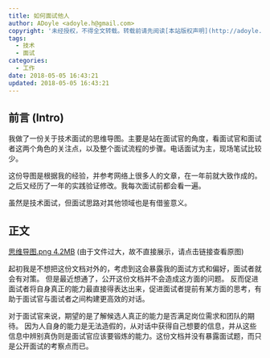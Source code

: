 ```yaml
---
title: 如何面试他人
author: ADoyle <adoyle.h@gmail.com>
copyright: '未经授权，不得全文转载。转载前请先阅读[本站版权声明](http://adoyle.me/copyright)'
tags:
  - 技术
  - 面试
categories:
  - 工作
date: 2018-05-05 16:43:21
updated: 2018-05-05 16:43:21
---
```




## 前言 (Intro)

我做了一份关于技术面试的思维导图。主要是站在面试官的角度，看面试官和面试者这两个角色的关注点，以及整个面试流程的步骤。电话面试为主，现场笔试比较少。

这份导图是根据我的经验，并参考网络上很多人的文章，在一年前就大致作成的。之后又经历了一年的实践验证修改。我每次面试前都会看一遍。

虽然是技术面试，但面试思路对其他领域也是有借鉴意义。

<!-- more -->

## 正文

[思维导图.png 4.2MB][0] (由于文件过大，故不直接展示，请点击链接查看原图)

起初我是不想把这份文档对外的，考虑到这会暴露我的面试方式和偏好，面试者就会有对策。
但是最近想通了，公开这份文档并不会造成这方面的问题。
反而促进面试者将自身真正的能力最直接得表达出来，促进面试者提前有某方面的思考，有助于面试官与面试者之间构建更高效的对话。

对于面试官来说，期望的是了解候选人真正的能力是否满足岗位需求和团队的期待。
因为人自身的能力是无法造假的，从对话中获得自己想要的信息，并从这些信息中辨别真伪则是面试官应该要锻炼的能力。这份文档并没有暴露面试题，而只是公开面试的考察点而已。


<!-- links -->

[0]: http://7xniyb.com1.z0.glb.clouddn.com/share/%E5%A6%82%E4%BD%95%E9%9D%A2%E8%AF%95%E4%BB%96%E4%BA%BA-covered.png
